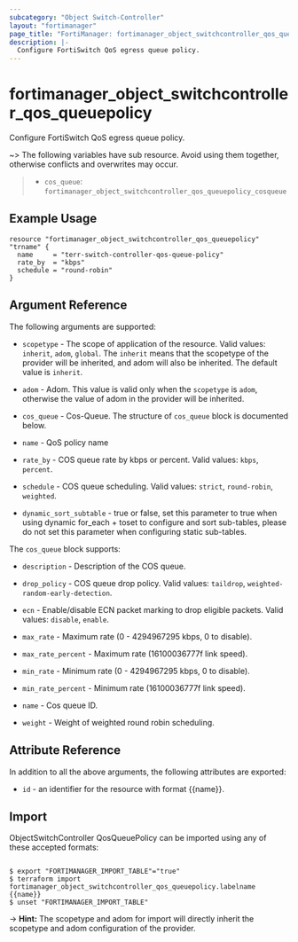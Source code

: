 ```yaml
---
subcategory: "Object Switch-Controller"
layout: "fortimanager"
page_title: "FortiManager: fortimanager_object_switchcontroller_qos_queuepolicy"
description: |-
  Configure FortiSwitch QoS egress queue policy.
---
```


# fortimanager_object_switchcontroller_qos_queuepolicy
Configure FortiSwitch QoS egress queue policy.

~> The following variables have sub resource. Avoid using them together, otherwise conflicts and overwrites may occur.
>- `cos_queue`: `fortimanager_object_switchcontroller_qos_queuepolicy_cosqueue`



## Example Usage

```hcl
resource "fortimanager_object_switchcontroller_qos_queuepolicy" "trname" {
  name     = "terr-switch-controller-qos-queue-policy"
  rate_by  = "kbps"
  schedule = "round-robin"
}
```

## Argument Reference


The following arguments are supported:

* `scopetype` - The scope of application of the resource. Valid values: `inherit`, `adom`, `global`. The `inherit` means that the scopetype of the provider will be inherited, and adom will also be inherited. The default value is `inherit`.
* `adom` - Adom. This value is valid only when the `scopetype` is `adom`, otherwise the value of adom in the provider will be inherited.

* `cos_queue` - Cos-Queue. The structure of `cos_queue` block is documented below.
* `name` - QoS policy name
* `rate_by` - COS queue rate by kbps or percent. Valid values: `kbps`, `percent`.

* `schedule` - COS queue scheduling. Valid values: `strict`, `round-robin`, `weighted`.

* `dynamic_sort_subtable` - true or false, set this parameter to true when using dynamic for_each + toset to configure and sort sub-tables, please do not set this parameter when configuring static sub-tables.

The `cos_queue` block supports:

* `description` - Description of the COS queue.
* `drop_policy` - COS queue drop policy. Valid values: `taildrop`, `weighted-random-early-detection`.

* `ecn` - Enable/disable ECN packet marking to drop eligible packets. Valid values: `disable`, `enable`.

* `max_rate` - Maximum rate (0 - 4294967295 kbps, 0 to disable).
* `max_rate_percent` - Maximum rate (16100036777f link speed).
* `min_rate` - Minimum rate (0 - 4294967295 kbps, 0 to disable).
* `min_rate_percent` - Minimum rate (16100036777f link speed).
* `name` - Cos queue ID.
* `weight` - Weight of weighted round robin scheduling.


## Attribute Reference

In addition to all the above arguments, the following attributes are exported:
* `id` - an identifier for the resource with format {{name}}.

## Import

ObjectSwitchController QosQueuePolicy can be imported using any of these accepted formats:
```

$ export "FORTIMANAGER_IMPORT_TABLE"="true"
$ terraform import fortimanager_object_switchcontroller_qos_queuepolicy.labelname {{name}}
$ unset "FORTIMANAGER_IMPORT_TABLE"
```
-> **Hint:** The scopetype and adom for import will directly inherit the scopetype and adom configuration of the provider.
